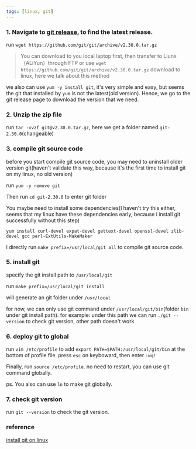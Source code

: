 ```yaml
---
tags: [linux, git]
---
```


### 1. Navigate to [git release](https://github.com/git/git), to find the latest release.

run `wget https://github.com/git/git/archive/v2.30.0.tar.gz`
> You can download to you local laptop first, then transfer to Liunx（ALiYun）through FTP
> or use `wget https://github.com/git/git/archive/v2.30.0.tar.gz` download to linux, here we talk about this method

we also can use `yum -y install git`, it's very simple and easy, but seems the git that installed by `yum` is not the latest(old version). Hence, we go to the git release page to download the version that we need.

### 2. Unzip the zip file

run `tar -xvzf git@v2.30.0.tar.gz`, here we get a folder named `git-2.30.0`(changeable)

### 3. compile git source code

before you start compile git source code, you may need to uninstall older version git(haven't validate this way, because it's the first time to install git on my linux, no old version)

run `yum -y remove git`

Then run `cd git-2.30.0` to enter git folder   

You maybe need to install some dependencies(I haven't try this either, seems that my linux have these dependencies early, because i install git successfully without this step)

`yum install curl-devel expat-devel gettext-devel openssl-devel zlib-devel gcc perl-ExtUtils-MakeMaker` 

I directly run `make prefix=/usr/local/git all` to compile git source code.

### 5. install git
specify the git install path to `/usr/local/git`

run `make prefix=/usr/local/git install`

will generate an git folder under `/usr/local`

for now, we can only use git command under `/usr/local/git/bin`(folder `bin` under git install path). for example: under this path we can run `./git --version` to check git version, other path doesn't work.

### 6. deploy git to global
run `vim /etc/profile` to add `export PATH=$PATH:/usr/local/git/bin` at the bottom of profile file.
press `esc` on keyboward, then enter `:wq!`

Finally, run `source /etc/profile`. no need to restart, you can use git command globally.

ps. You also can use `ln` to make git globally.

### 7. check git version

run `git --version` to check the git version.


### reference
[install git on linux ](https://www.cnblogs.com/wulixia/p/11016684.html)
